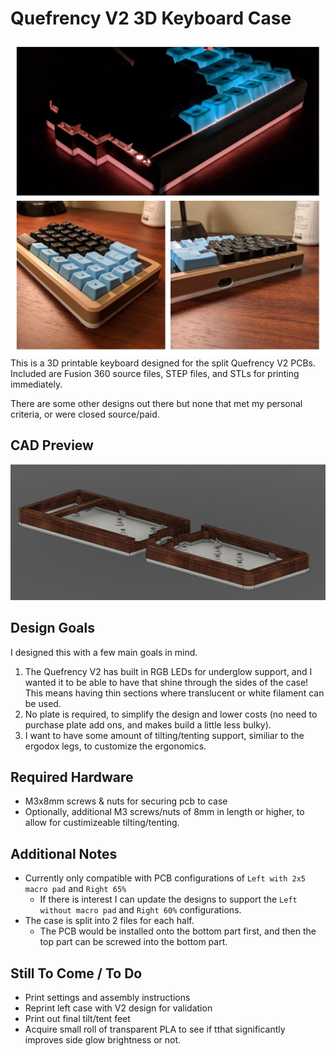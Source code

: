 # Quefrency V2 3D Keyboard Case
![Printed Right V2 case](images\case_right_printed_collage.jpg "Printed Right V2 case")
This is a 3D printable keyboard designed for the split Quefrency V2 PCBs. Included are Fusion 360 source files, STEP files, and STLs for printing immediately.

 There are some other designs out there but none that met my personal criteria, or were closed source/paid.

## CAD Preview
![Fusion 360 Preview Render](images/case_preview.jpg "Fusion 360 Preview Render")

## Design Goals
I designed this with a few main goals in mind.
1. The Quefrency V2 has built in RGB LEDs for underglow support, and I wanted it to be able to have that shine through the sides of the case! This means having thin sections where translucent or white filament can be used.
2. No plate is required, to simplify the design and lower costs (no need to purchase plate add ons, and makes build a little less bulky).
3. I want to have some amount of tilting/tenting support, similiar to the ergodox legs, to customize the ergonomics.

## Required Hardware
* M3x8mm screws & nuts for securing pcb to case
* Optionally, additional M3 screws/nuts of 8mm in length or higher, to allow for custimizeable tilting/tenting.

## Additional Notes
* Currently only compatible with PCB configurations of `Left with 2x5 macro pad` and `Right 65%`
  * If there is interest I can update the designs to support the `Left without macro pad` and `Right 60%` configurations.
* The case is split into 2 files for each half.
    * The PCB would be installed onto the bottom part first, and then the top part can be screwed into the bottom part.

## Still To Come / To Do
- Print settings and assembly instructions
- Reprint left case with V2 design for validation
- Print out final tilt/tent feet
- Acquire small roll of transparent PLA to see if tthat significantly improves side glow brightness or not.